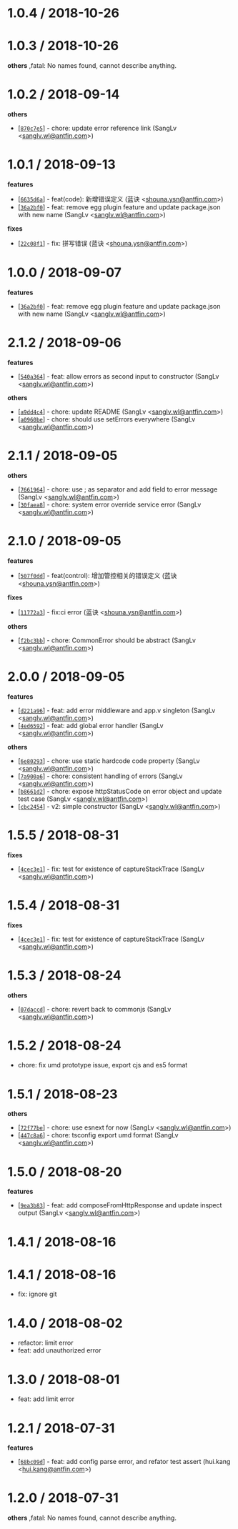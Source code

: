 
1.0.4 / 2018-10-26
==================

1.0.3 / 2018-10-26
==================

**others**
,fatal: No names found, cannot describe anything.


1.0.2 / 2018-09-14
==================

**others**
  * [[`870c7e5`](http://gitlab.alipay-inc.com/basement-cloud/bmc-error-def/commit/870c7e5f057ea7005f04bf4f1bf4faf97b03cf8c)] - chore: update error reference link (SangLv <<sanglv.wl@antfin.com>>)

1.0.1 / 2018-09-13
==================

**features**
  * [[`6635d6a`](http://gitlab.alipay-inc.com/basement-cloud/bmc-error-def/commit/6635d6a03463fdfda0dd2fbe80f201c5be46da14)] - feat(code): 新增错误定义 (蓝诀 <<shouna.ysn@antfin.com>>)
  * [[`36a2bf0`](http://gitlab.alipay-inc.com/basement-cloud/bmc-error-def/commit/36a2bf0880526575951e7ff3140af5aa6abd5dfc)] - feat: remove egg plugin feature and update package.json with new name (SangLv <<sanglv.wl@antfin.com>>)

**fixes**
  * [[`22c08f1`](http://gitlab.alipay-inc.com/basement-cloud/bmc-error-def/commit/22c08f1aaf0d70c5de2df654f8d2044ba77009de)] - fix: 拼写错误 (蓝诀 <<shouna.ysn@antfin.com>>)

1.0.0 / 2018-09-07
==================

**features**
  * [[`36a2bf0`](http://gitlab.alipay-inc.com/basement-cloud/bmc-error-def/commit/36a2bf0880526575951e7ff3140af5aa6abd5dfc)] - feat: remove egg plugin feature and update package.json with new name (SangLv <<sanglv.wl@antfin.com>>)

2.1.2 / 2018-09-06
==================

**features**
  * [[`540a364`](http://gitlab.alipay-inc.com/basement-cloud/bmc-error-def/commit/540a364d6c76660e1a76e27e6294b0d184a6f155)] - feat: allow errors as second input to constructor (SangLv <<sanglv.wl@antfin.com>>)

**others**
  * [[`a9dd4c4`](http://gitlab.alipay-inc.com/basement-cloud/bmc-error-def/commit/a9dd4c4f8818e6d1adb0ecd70412a7d2975b9853)] - chore: update README (SangLv <<sanglv.wl@antfin.com>>)
  * [[`a0960be`](http://gitlab.alipay-inc.com/basement-cloud/bmc-error-def/commit/a0960be1ab0e94cb9bd13dd13117b6de91fbb50e)] - chore: should use setErrors everywhere (SangLv <<sanglv.wl@antfin.com>>)

2.1.1 / 2018-09-05
==================

**others**
  * [[`7661964`](http://gitlab.alipay-inc.com/basement-cloud/bmc-error-def/commit/7661964534586d0eff3f55b0aea1e86a295c1088)] - chore: use ; as separator and add field to error message (SangLv <<sanglv.wl@antfin.com>>)
  * [[`30faea8`](http://gitlab.alipay-inc.com/basement-cloud/bmc-error-def/commit/30faea8d6c83ceed9cb20be09d7e8b14ccb0087c)] - chore: system error override service error (SangLv <<sanglv.wl@antfin.com>>)

2.1.0 / 2018-09-05
==================

**features**
  * [[`507f0dd`](http://gitlab.alipay-inc.com/basement-cloud/bmc-error-def/commit/507f0dd5388c18acc984d2f0a8fd77d21258ab00)] - feat(control): 增加管控相关的错误定义 (蓝诀 <<shouna.ysn@antfin.com>>)

**fixes**
  * [[`11772a3`](http://gitlab.alipay-inc.com/basement-cloud/bmc-error-def/commit/11772a305e52ad5a506c66cdd1562a0702c091f2)] - fix:ci error (蓝诀 <<shouna.ysn@antfin.com>>)

**others**
  * [[`f2bc3bb`](http://gitlab.alipay-inc.com/basement-cloud/bmc-error-def/commit/f2bc3bb03e76280e7db2ac12173200f41e7fbf55)] - chore: CommonError should be abstract (SangLv <<sanglv.wl@antfin.com>>)

2.0.0 / 2018-09-05
==================

**features**
  * [[`d221a96`](http://gitlab.alipay-inc.com/basement-cloud/bmc-error-def/commit/d221a964d97d86865dea61bd61b10af768c92b6f)] - feat: add error middleware and app.v singleton (SangLv <<sanglv.wl@antfin.com>>)
  * [[`4ed6592`](http://gitlab.alipay-inc.com/basement-cloud/bmc-error-def/commit/4ed65928273802d2ab371ed405eacc9ae01c2456)] - feat: add global error handler (SangLv <<sanglv.wl@antfin.com>>)

**others**
  * [[`6e80293`](http://gitlab.alipay-inc.com/basement-cloud/bmc-error-def/commit/6e802933fb07a097909d46034ddb3461387d9ea7)] - chore: use static hardcode code property (SangLv <<sanglv.wl@antfin.com>>)
  * [[`7a900a6`](http://gitlab.alipay-inc.com/basement-cloud/bmc-error-def/commit/7a900a6b06a4432011616f6e506b49d0881d88d0)] - chore: consistent handling of errors (SangLv <<sanglv.wl@antfin.com>>)
  * [[`b8661d2`](http://gitlab.alipay-inc.com/basement-cloud/bmc-error-def/commit/b8661d2abaefbf8856dd711da03fc4c7cdea93ca)] - chore: expose httpStatusCode on error object and update test case (SangLv <<sanglv.wl@antfin.com>>)
  * [[`cbc2454`](http://gitlab.alipay-inc.com/basement-cloud/bmc-error-def/commit/cbc245453ba4c6da6ddb3c3ad3217a8cd838b7e0)] - v2: simple constructor (SangLv <<sanglv.wl@antfin.com>>)

1.5.5 / 2018-08-31
==================

**fixes**
  * [[`4cec3e1`](http://gitlab.alipay-inc.com/basement-cloud/bmc-error-def/commit/4cec3e1ac1d70b4fe891623bce65eb3072009f84)] - fix: test for existence of captureStackTrace (SangLv <<sanglv.wl@antfin.com>>)

1.5.4 / 2018-08-31
==================

**fixes**
  * [[`4cec3e1`](http://gitlab.alipay-inc.com/basement-cloud/bmc-error-def/commit/4cec3e1ac1d70b4fe891623bce65eb3072009f84)] - fix: test for existence of captureStackTrace (SangLv <<sanglv.wl@antfin.com>>)

1.5.3 / 2018-08-24
==================

**others**
  * [[`07daccd`](http://gitlab.alipay-inc.com/basement-cloud/bmc-error-def/commit/07daccd03573330cbcae3e94ec61a199f19321e5)] - chore: revert back to commonjs (SangLv <<sanglv.wl@antfin.com>>)

1.5.2 / 2018-08-24
==================
  * chore: fix umd prototype issue, export cjs and es5 format

1.5.1 / 2018-08-23
==================

**others**
  * [[`72f77be`](http://gitlab.alipay-inc.com/basement-cloud/bmc-error-def/commit/72f77bebad1652e71274de35b7a718e872116a0a)] - chore: use esnext for now (SangLv <<sanglv.wl@antfin.com>>)
  * [[`447c8a6`](http://gitlab.alipay-inc.com/basement-cloud/bmc-error-def/commit/447c8a6fcc7cedd2ac9555400e00fa68ea48933d)] - chore: tsconfig export umd format (SangLv <<sanglv.wl@antfin.com>>)

1.5.0 / 2018-08-20
==================

**features**
  * [[`9ea3b83`](http://gitlab.alipay-inc.com/basement-cloud/bmc-error-def/commit/9ea3b83977fb0c1d906a58f5864161ec82c7e130)] - feat: add composeFromHttpResponse and update inspect output (SangLv <<sanglv.wl@antfin.com>>)

1.4.1 / 2018-08-16
==================

1.4.1 / 2018-08-16
==================

  * fix: ignore git

1.4.0 / 2018-08-02
==================

  * refactor: limit error
  * feat: add unauthorized error

1.3.0 / 2018-08-01
==================

  * feat: add limit error

1.2.1 / 2018-07-31
==================

**features**
  * [[`68bc09d`](http://gitlab.alipay-inc.com/basement-cloud/bmc-error-def/commit/68bc09d7d360339e83f18da775f3d4fa0b94a382)] - feat: add config parse error, and refator test assert (hui.kang <<hui.kang@antfin.com>>)

1.2.0 / 2018-07-31
==================

**others**
,fatal: No names found, cannot describe anything.

